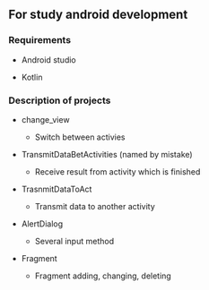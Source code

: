 ## For study android development

### Requirements

- Android studio

- Kotlin

### Description of projects

- change_view

  - Switch between activies

- TransmitDataBetActivities (named by mistake)

  - Receive result from activity which is finished

- TrasnmitDataToAct

  - Transmit data to another activity
- AlertDialog
  - Several input method
- Fragment
  - Fragment adding, changing, deleting


